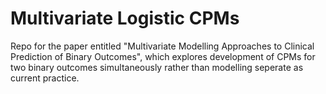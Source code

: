# Multivariate Logistic CPMs
Repo for the paper entitled "Multivariate Modelling Approaches to Clinical Prediction of Binary Outcomes", which explores development of CPMs for two binary outcomes simultaneously rather than modelling seperate as current practice. 
